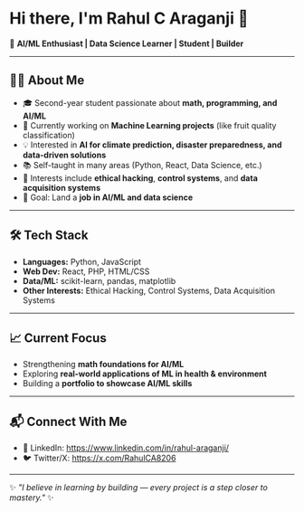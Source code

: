 # Hi there, I'm Rahul C Araganji 👋

🚀 **AI/ML Enthusiast | Data Science Learner | Student | Builder**

---

## 🧑‍💻 About Me
- 🎓 Second-year student passionate about **math, programming, and AI/ML**  
- 🔭 Currently working on **Machine Learning projects** (like fruit quality classification)  
- 💡 Interested in **AI for climate prediction, disaster preparedness, and data-driven solutions**  
- 📚 Self-taught in many areas (Python, React, Data Science, etc.)  
- 🌱 Interests include **ethical hacking**, **control systems**, and **data acquisition systems**  
- 🎯 Goal: Land a **job in AI/ML and data science**  

---

## 🛠️ Tech Stack
- **Languages:** Python, JavaScript  
- **Web Dev:** React, PHP, HTML/CSS  
- **Data/ML:** scikit-learn, pandas, matplotlib  
- **Other Interests:** Ethical Hacking, Control Systems, Data Acquisition Systems  

---

## 📈 Current Focus
- Strengthening **math foundations for AI/ML**  
- Exploring **real-world applications of ML in health & environment**  
- Building a **portfolio to showcase AI/ML skills**  

---

## 📬 Connect With Me
- 💼 LinkedIn: https://www.linkedin.com/in/rahul-araganji/  
- 🐦 Twitter/X: https://x.com/RahulCA8206  

---

✨ *"I believe in learning by building — every project is a step closer to mastery."* ✨

